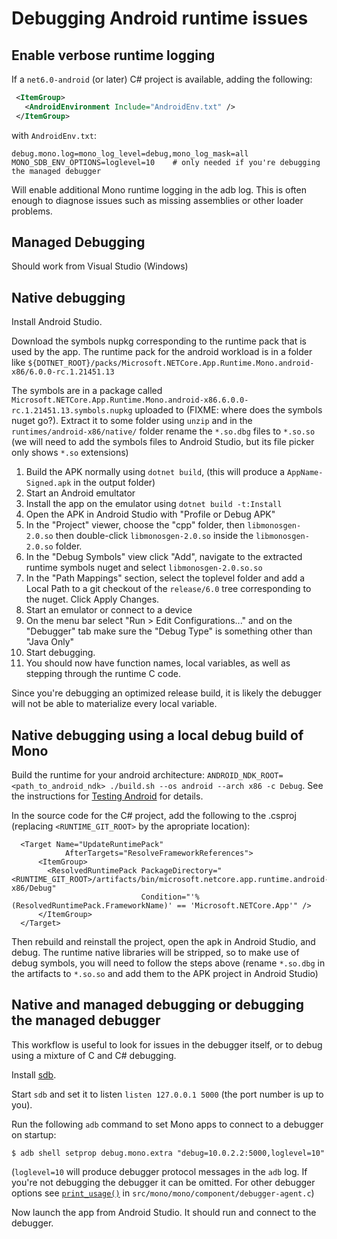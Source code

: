 # Debugging Android runtime issues

## Enable verbose runtime logging

If a `net6.0-android` (or later) C# project is available, adding the following:

```xml
 <ItemGroup>
   <AndroidEnvironment Include="AndroidEnv.txt" />
 </ItemGroup>
```

with `AndroidEnv.txt`:

```
debug.mono.log=mono_log_level=debug,mono_log_mask=all
MONO_SDB_ENV_OPTIONS=loglevel=10    # only needed if you're debugging the managed debugger
```

Will enable additional Mono runtime logging in the adb log.  This is often
enough to diagnose issues such as missing assemblies or other loader problems.

## Managed Debugging

Should work from Visual Studio (Windows)

## Native debugging

Install Android Studio.

Download the symbols nupkg corresponding to the runtime pack that is used by
the app.  The runtime pack for the android workload is in a folder like
`${DOTNET_ROOT}/packs/Microsoft.NETCore.App.Runtime.Mono.android-x86/6.0.0-rc.1.21451.13`

The symbols are in a package called
`Microsoft.NETCore.App.Runtime.Mono.android-x86.6.0.0-rc.1.21451.13.symbols.nupkg`
uploaded to (FIXME: where does the symbols nuget go?).  Extract it to some folder using `unzip` and in the
`runtimes/android-x86/native/` folder rename the `*.so.dbg` files to `*.so.so`
(we will need to add the symbols files to Android Studio, but its file picker
only shows `*.so` extensions)


1. Build the APK normally using `dotnet build`, (this will produce a `AppName-Signed.apk` in the output folder)
2. Start an Android emultator
3. Install the app on the emulator using `dotnet build -t:Install`
2. Open the APK in Android Studio with "Profile or Debug APK"
3. In the "Project" viewer, choose the "cpp" folder, then `libmonosgen-2.0.so` then double-click `libmonosgen-2.0.so` inside the `libmonosgen-2.0.so` folder.
4. In the "Debug Symbols" view click "Add", navigate to the extracted runtime symbols nuget and select `libmonosgen-2.0.so.so`
5. In the "Path Mappings" section, select the toplevel folder and add a Local
   Path to a git checkout of the `release/6.0` tree corresponding to the nuget.  Click Apply Changes.
6. Start an emulator or connect to a device
7. On the menu bar select  "Run > Edit Configurations..." and on the "Debugger" tab make sure the "Debug Type" is something other than "Java Only"
8. Start debugging.
9. You should now have function names, local variables, as well as stepping through the runtime C code.

Since you're debugging an optimized release build, it is likely the debugger will not be able to materialize every local variable.

## Native debugging using a local debug build of Mono

Build the runtime for your android architecture: `ANDROID_NDK_ROOT=<path_to_android_ndk> ./build.sh --os android --arch x86 -c Debug`. See the instructions for [Testing Android](../../testing/libraries/testing-android.md) for details.


In the source code for the C# project, add the following to the .csproj (replacing `<RUNTIME_GIT_ROOT>` by the apropriate location):

```
  <Target Name="UpdateRuntimePack"
            AfterTargets="ResolveFrameworkReferences">
      <ItemGroup>
        <ResolvedRuntimePack PackageDirectory="<RUNTIME_GIT_ROOT>/artifacts/bin/microsoft.netcore.app.runtime.android-x86/Debug"
                             Condition="'%(ResolvedRuntimePack.FrameworkName)' == 'Microsoft.NETCore.App'" />
      </ItemGroup>
  </Target>
```

Then rebuild and reinstall the project, open the apk in Android Studio, and debug.  The
runtime native libraries will be stripped, so to make use of debug symbols, you
will need to follow the steps above (rename `*.so.dbg` in the artifacts to
`*.so.so` and add them to the APK project in Android Studio)

## Native and managed debugging or debugging the managed debugger

This workflow is useful to look for issues in the debugger itself, or to debug using a mixture of C and C# debugging.

Install [sdb](https://github.com/mono/sdb).

Start `sdb` and set it to listen  `listen 127.0.0.1 5000` (the port number is up to you).

Run the following `adb` command to set Mono apps to connect to a debugger on startup:

```
$ adb shell setprop debug.mono.extra "debug=10.0.2.2:5000,loglevel=10"
```

(`loglevel=10` will produce debugger protocol messages in the `adb` log.  If
you're not debugging the debugger it can be omitted.  For other debugger
options see [`print_usage()`](https://github.com/dotnet/runtime/blob/main/src/mono/mono/component/debugger-agent.c#L573) in `src/mono/mono/component/debugger-agent.c`)

Now launch the app from Android Studio. It should run and connect to the debugger.

